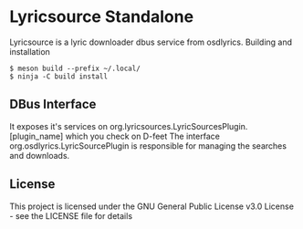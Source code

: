 # Lyricsource Standalone

Lyricsource is a lyric downloader dbus service from osdlyrics.
Building and installation

```
$ meson build --prefix ~/.local/
$ ninja -C build install
```

## DBus Interface

It exposes it's services on org.lyricsources.LyricSourcesPlugin.[plugin_name] which you check on D-feet
The interface org.osdlyrics.LyricSourcePlugin is responsible for managing the searches and downloads.

## License

This project is licensed under the GNU General Public License v3.0 License - see the LICENSE file for details
